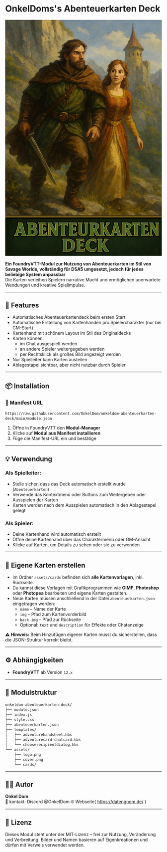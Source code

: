 # OnkelDoms's Abenteuerkarten Deck

![Cover](./assets/cover.png)

**Ein FoundryVTT-Modul zur Nutzung von Abenteuerkarten im Stil von Savage Worlds, vollständig für DSA5 umgesetzt, jedoch für jedes beliebige System anpassbar**  
Die Karten verleihen Spielern narrative Macht und ermöglichen unerwartete Wendungen und kreative Spielimpulse.

---

## 🧩 Features

- Automatisches Abenteuerkartendeck beim ersten Start
- Automatische Erstellung von Kartenhänden pro Spielercharakter (nur bei GM-Start)
- Kartenhand mit schönem Layout im Stil des Originaldecks
- Karten können:
  - im Chat ausgespielt werden
  - an andere Spieler weitergegeben werden
  - per Rechtsklick als großes Bild angezeigt werden
- Nur Spielleiter kann Karten austeilen
- Ablagestapel sichtbar, aber nicht nutzbar durch Spieler

---

## 📦 Installation

### 🧭 Manifest URL

```text
https://raw.githubusercontent.com/OnkelDom/onkeldom-abenteuerkarten-deck/main/module.json
```

1. Öffne in FoundryVTT den **Modul-Manager**
2. Klicke auf **Modul aus Manifest installieren**
3. Füge die Manifest-URL ein und bestätige

---

## 💡 Verwendung

### Als Spielleiter:
- Stelle sicher, dass das Deck automatisch erstellt wurde (`Abenteuerkarten`)
- Verwende das Kontextmenü oder Buttons zum Weitergeben oder Ausspielen der Karten
- Karten werden nach dem Ausspielen automatisch in den Ablagestapel gelegt

### Als Spieler:
- Deine Kartenhand wird automatisch erstellt
- Öffne deine Kartenhand über das Charaktermenü oder GM-Ansicht
- Klicke auf Karten, um Details zu sehen oder sie zu verwenden

---

## 🎨 Eigene Karten erstellen

- Im Ordner `assets/cards` befinden sich **alle Kartenvorlagen**, inkl. Rückseite.
- Du kannst diese Vorlagen mit Grafikprogrammen wie **GIMP**, **Photoshop** oder **Photopea** bearbeiten und eigene Karten gestalten.
- Neue Karten müssen anschließend in der Datei `abenteuerkarten.json` eingetragen werden:
  - `name` – Name der Karte
  - `img` – Pfad zum Kartenvorderbild
  - `back.img` – Pfad zur Rückseite
  - Optional: `text` und `description` für Effekte oder Chatanzeige

⚠️ **Hinweis:** Beim Hinzufügen eigener Karten musst du sicherstellen, dass die JSON-Struktur korrekt bleibt.

---

## ⚙️ Abhängigkeiten

- **FoundryVTT** ab Version `12.x`

---

## 📁 Modulstruktur

```
onkeldom-abenteuerkarten-deck/
├── module.json
├── index.js
├── style.css
├── abenteuerkarten.json
├── templates/
│   ├── adventurehandsheet.hbs
│   ├── adventurecard-chatcard.hbs
│   └── chooserecipientdialog.hbs
└── assets/
    ├── logo.png
    ├── cover.png
    └── cards/

```

---

## 🧑‍💻 Autor

**Onkel Dom**  
📧 kontakt: Discord  @OnkelDom
🌐 Webseite( https://datengnom.de/ )

---

## 📜 Lizenz

Dieses Modul steht unter der MIT-Lizenz – frei zur Nutzung, Veränderung und Verbreitung. Bilder und Namen basieren auf Eigenkreationen und dürfen mit Verweis verwendet werden.
